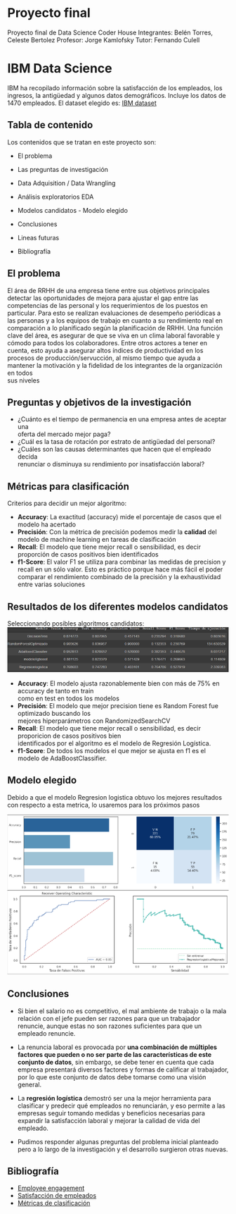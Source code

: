 # Proyecto final
Proyecto final de Data Science Coder House 
Integrantes: Belén Torres, Celeste Bertolez
Profesor: Jorge Kamlofsky
Tutor: Fernando Culell


# IBM Data Science

IBM ha recopilado información sobre la satisfacción de los empleados, los ingresos, la antigüedad y algunos datos demográficos. Incluye los datos de 1470 empleados. El dataset elegido es:
[IBM dataset](https://www.kaggle.com/datasets/pavansubhasht/ibm-hr-analytics-attrition-dataset?utm_source=canva&utm_medium=iframely)




## Tabla de contenido

Los contenidos que se tratan en este proyecto son:

- El problema

- Las preguntas de investigación

- Data Adquisition / Data Wrangling

- Análisis exploratorios EDA

- Modelos candidatos - Modelo elegido

- Conclusiones

- Lineas futuras

- Bibliografía
##  El problema
El  área  de  RRHH  de  una  empresa  tiene  entre  sus  objetivos  principales detectar  las  oportunidades  de   mejora para ajustar el gap entre las competencias de  las personal y los requerimientos de los puestos en  particular.  Para  esto  se  realizan  evaluaciones  de  desempeño periódicas a las personas y a los equipos  de  trabajo  en  cuanto  a  su  rendimiento  real  en  comparación a lo planificado según la planificación de  RRHH.
Una función clave del área, es asegurar de que se viva  en un clima laboral favorable y cómodo para todos los  colaboradores. Entre otros actores a tener en cuenta,  esto ayuda a asegurar altos índices de productividad en  los  procesos  de  producción/servucción,  al  mismo  tiempo  que  ayuda  a  mantener  la  motivación  y  la  fidelidad de los integrantes de la organización en todos  
sus niveles
## Preguntas y objetivos de la investigación
- ¿Cuánto es el tiempo de permanencia  en una empresa antes de aceptar una  
oferta del mercado mejor paga?
- ¿Cuál es  la  tasa  de  rotación  por  estrato de antigüedad del personal?  
- ¿Cuáles son las causas determinantes  que  hacen  que  el  empleado  decida  
renunciar  o  disminuya  su  rendimiento  por insatisfacción laboral?
## Métricas para clasificación
Criterios para decidir un mejor algoritmo:  
- **Accuracy**: La exactitud (accuracy) mide el porcentaje de casos que el modelo ha acertado
- **Precisión**: Con la métrica de precisión podemos medir la **calidad** del modelo de machine learning en tareas de clasificación
- **Recall**: El modelo que tiene mejor recall o sensibilidad, es decir proporción de casos positivos bien identificados 
- **f1-Score**: El valor F1 se utiliza para combinar las medidas de precision y recall en un sólo valor. Esto es práctico porque hace más fácil el poder comparar el rendimiento combinado de la precisión y la exhaustividad entre varias soluciones
## Resultados de los diferentes modelos candidatos

Seleccionando posibles algoritmos candidatos:
![Comparación entre los resultados](https://github.com/cbertolez/CODERHOUSE_IBMHR/blob/main/modelos%20candidatos.PNG)
- **Accuracy**: El modelo ajusta razonablemente bien con más de 75% en accuracy de tanto en train  
como en test en todos los modelos  
- **Precisión**: El modelo que mejor precision tiene es Random Forest fue optimizado buscando los  
mejores hiperparámetros con RandomizedSearchCV  
- **Recall**: El modelo que tiene mejor recall o sensibilidad, es decir proporicion de casos positivos bien  
identificados por el algoritmo es el modelo de Regresión Logística.  
- **f1-Score**: De todos los modelos el que mejor se ajusta en f1 es el modelo de AdaBoostClassifier.
## Modelo elegido
Debido a que el modelo Regresion logistica obtuvo los mejores resultados con respecto a esta metrica, lo usaremos para los próximos pasos

![modelo elegido](https://github.com/cbertolez/CODERHOUSE_IBMHR/blob/main/modelo%20de%20regresion1.PNG)

## Conclusiones
-   Si bien el salario no es competitivo, el mal ambiente de trabajo o la mala relación con el jefe pueden ser razones para que un trabajador renuncie, aunque estas no son razones suficientes para que un empleado renuncie.

-   La renuncia laboral es provocada por **una combinación de múltiples factores que pueden o no ser parte de las características de este conjunto de datos**, sin embargo, se debe tener en cuenta que cada empresa presentará diversos factores y formas de calificar al trabajador, por lo que este conjunto de datos debe tomarse como una visión general.

-   La **regresión logística** demostró ser una la mejor herramienta para clasificar y predecir qué empleados no renunciarán, y eso permite a las empresas seguir tomando medidas y beneficios necesarias para expandir la satisfacción laboral y mejorar la calidad de vida del empleado.

-   Pudimos responder algunas preguntas del problema inicial planteado pero a lo largo de la investigación y el desarrollo surgieron otras nuevas.
## Bibliografía
- [Employee engagement](https://www.comparably.com/companies/ibm/employee-engagement)
- [Satisfacción de empleados](https://www.questionpro.com/blog/es/como-hacer-encuestas-de-satisfaccion-de-empleados/)
- [Métricas de clasificación](https://www.iartificial.net/precision-recall-f1-accuracy-en-clasificacion/)







